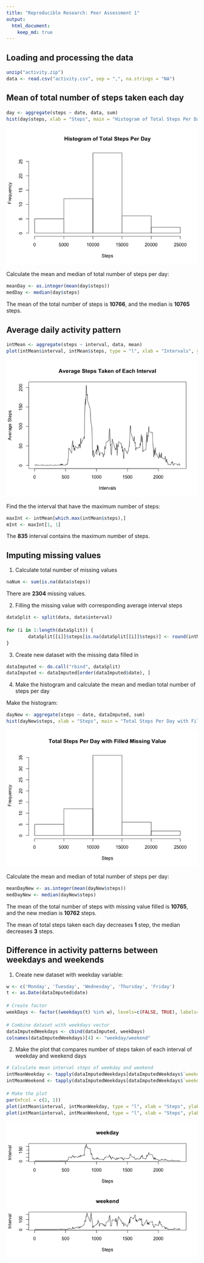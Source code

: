 ```yaml
---
title: "Reproducible Research: Peer Assessment 1"
output: 
  html_document:
    keep_md: true
---
```


## Loading and processing the data


```r
unzip("activity.zip")
data <- read.csv("activity.csv", sep = ",", na.strings = "NA")
```

## Mean of total number of steps taken each day


```r
day <- aggregate(steps ~ date, data, sum)
hist(day$steps, xlab = "Steps", main = "Histogram of Total Steps Per Day")
```

![](PA1_template_files/figure-html/unnamed-chunk-2-1.png)<!-- -->

Calculate the mean and median of total number of steps per day:

```r
meanDay <- as.integer(mean(day$steps))
medDay <- median(day$steps)
```

The mean of the total number of steps is **10766**, and the median is **10765** steps.

## Average daily activity pattern


```r
intMean <- aggregate(steps ~ interval, data, mean)
plot(intMean$interval, intMean$steps, type = "l", xlab = "Intervals", ylab = "Average Steps", main = "Average Steps Taken of Each Interval")
```

![](PA1_template_files/figure-html/unnamed-chunk-4-1.png)<!-- -->

Find the the interval that have the maximum number of steps:


```r
maxInt <- intMean[which.max(intMean$steps),]
mInt <- maxInt[1, 1]
```

The **835** interval contains the maximum number of steps.

## Imputing missing values

1. Calculate total number of missing values

```r
naNum <- sum(is.na(data$steps))
```
There are **2304** missing values.

2. Filling the missing value with corresponding average interval steps


```r
dataSplit <- split(data, data$interval)

for (i in 1:length(dataSplit)) {
        dataSplit[[i]]$steps[is.na(dataSplit[[i]]$steps)] <- round(intMean[i, 2])
}
```

3. Create new dataset with the missing data filled in


```r
dataImputed <- do.call("rbind", dataSplit)
dataImputed <- dataImputed[order(dataImputed$date), ]
```

4. Make the histogram and calculate the mean and median total number of steps per day

Make the histogram:

```r
dayNew <- aggregate(steps ~ date, dataImputed, sum)
hist(dayNew$steps, xlab = "Steps", main = "Total Steps Per Day with Filled Missing Value")
```

![](PA1_template_files/figure-html/unnamed-chunk-9-1.png)<!-- -->

Calculate the mean and median of total number of steps per day:

```r
meanDayNew <- as.integer(mean(dayNew$steps))
medDayNew <- median(dayNew$steps)
```

The mean of the total number of steps with missing value filled is **10765**, and the new median is **10762** steps.

The mean of total steps taken each day decreases **1** step, the median decreases **3** steps.

## Difference in activity patterns between weekdays and weekends

1. Create new dataset with weekday variable:

```r
w <- c('Monday', 'Tuesday', 'Wednesday', 'Thursday', 'Friday')
t <- as.Date(dataImputed$date)

# Create factor
weekDays <- factor((weekdays(t) %in% w), levels=c(FALSE, TRUE), labels=c('weekend', 'weekday'))

# Combine dataset with weekdays vector
dataImputedWeekdays <- cbind(dataImputed, weekDays)
colnames(dataImputedWeekdays)[4] <- "weekday/weekend"
```

2. Make the plot that compares number of steps taken of each interval of weekday and weekend days


```r
# Calculate mean interval steps of weekday and weekend
intMeanWeekday <- tapply(dataImputedWeekdays[dataImputedWeekdays$`weekday/weekend` == "weekday", ]$steps, dataImputedWeekdays[dataImputedWeekdays$`weekday/weekend` == "weekday", ]$interval, mean)
intMeanWeekend <- tapply(dataImputedWeekdays[dataImputedWeekdays$`weekday/weekend` == "weekend", ]$steps, dataImputedWeekdays[dataImputedWeekdays$`weekday/weekend` == "weekend", ]$interval, mean)

# Make the plot
par(mfcol = c(2, 1))
plot(intMean$interval, intMeanWeekday, type = "l", xlab = "Steps", ylab = "Interval", main = "weekday")
plot(intMean$interval, intMeanWeekend, type = "l", xlab = "Steps", ylab = "Interval", main = "weekend")
```

![](PA1_template_files/figure-html/unnamed-chunk-12-1.png)<!-- -->
